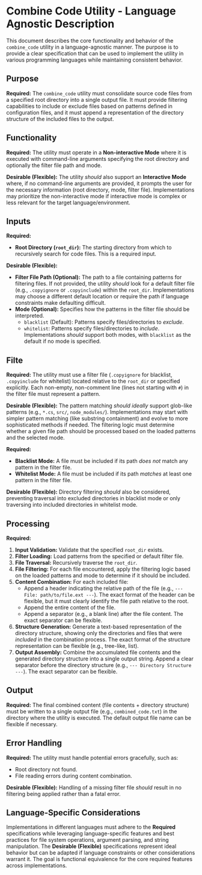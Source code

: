 # Combine Code Utility - Language Agnostic Description

This document describes the core functionality and behavior of the `combine_code` utility in a language-agnostic manner. The purpose is to provide a clear specification that can be used to implement the utility in various programming languages while maintaining consistent behavior.

## Purpose

**Required:** The `combine_code` utility must consolidate source code files from a specified root directory into a single output file. It must provide filtering capabilities to include or exclude files based on patterns defined in configuration files, and it must append a representation of the directory structure of the included files to the output.

## Functionality

**Required:** The utility must operate in a **Non-interactive Mode** where it is executed with command-line arguments specifying the root directory and optionally the filter file path and mode.

**Desirable (Flexible):** The utility *should* also support an **Interactive Mode** where, if no command-line arguments are provided, it prompts the user for the necessary information (root directory, mode, filter file). Implementations may prioritize the non-interactive mode if interactive mode is complex or less relevant for the target language/environment.

## Inputs

**Required:**
-   **Root Directory (`root_dir`):** The starting directory from which to recursively search for code files. This is a required input.

**Desirable (Flexible):**
-   **Filter File Path (Optional):** The path to a file containing patterns for filtering files. If not provided, the utility *should* look for a default filter file (e.g., `.copyignore` or `.copyinclude`) within the `root_dir`. Implementations may choose a different default location or require the path if language constraints make defaulting difficult.
-   **Mode (Optional):** Specifies how the patterns in the filter file should be interpreted.
    -   `blacklist` (Default): Patterns specify files/directories to *exclude*.
    -   `whitelist`: Patterns specify files/directories to *include*. Implementations *should* support both modes, with `blacklist` as the default if no mode is specified.

## Filte

**Required:** The utility must use a filter file (`.copyignore` for blacklist, `.copyinclude` for whitelist) located relative to the `root_dir` or specified explicitly. Each non-empty, non-comment line (lines not starting with `#`) in the filter file must represent a pattern.

**Desirable (Flexible):** The pattern matching *should ideally* support glob-like patterns (e.g., `*.cs`, `src/`, `node_modules/`). Implementations may start with simpler pattern matching (like substring containment) and evolve to more sophisticated methods if needed. The filtering logic must determine whether a given file path should be processed based on the loaded patterns and the selected mode.

**Required:**
-   **Blacklist Mode:** A file must be included if its path *does not* match any pattern in the filter file.
-   **Whitelist Mode:** A file must be included if its path *matches* at least one pattern in the filter file.

**Desirable (Flexible):** Directory filtering *should* also be considered, preventing traversal into excluded directories in blacklist mode or only traversing into included directories in whitelist mode.

## Processing

**Required:**
1.  **Input Validation:** Validate that the specified `root_dir` exists.
2.  **Filter Loading:** Load patterns from the specified or default filter file.
3.  **File Traversal:** Recursively traverse the `root_dir`.
4.  **File Filtering:** For each file encountered, apply the filtering logic based on the loaded patterns and mode to determine if it should be included.
5.  **Content Combination:** For each included file:
    -   Append a header indicating the relative path of the file (e.g., `--- File: path/to/file.ext ---`). The exact format of the header can be flexible, but it must clearly identify the file path relative to the root.
    -   Append the entire content of the file.
    -   Append a separator (e.g., a blank line) after the file content. The exact separator can be flexible.
6.  **Structure Generation:** Generate a text-based representation of the directory structure, showing only the directories and files that were *included* in the combination process. The exact format of the structure representation can be flexible (e.g., tree-like, list).
7.  **Output Assembly:** Combine the accumulated file contents and the generated directory structure into a single output string. Append a clear separator before the directory structure (e.g., `--- Directory Structure ---`). The exact separator can be flexible.

## Output

**Required:** The final combined content (file contents + directory structure) must be written to a single output file (e.g., `combined_code.txt`) in the directory where the utility is executed. The default output file name can be flexible if necessary.

## Error Handling

**Required:** The utility must handle potential errors gracefully, such as:
-   Root directory not found.
-   File reading errors during content combination.

**Desirable (Flexible):** Handling of a missing filter file *should* result in no filtering being applied rather than a fatal error.

## Language-Specific Considerations

Implementations in different languages must adhere to the **Required** specifications while leveraging language-specific features and best practices for file system operations, argument parsing, and string manipulation. The **Desirable (Flexible)** specifications represent ideal behavior but can be adapted if language constraints or other considerations warrant it. The goal is functional equivalence for the core required features across implementations.
